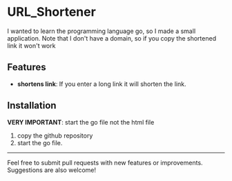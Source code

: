 # URL_Shortener

I wanted to learn the programming language go, so I made a small application. Note that I don't have a domain, so if you copy the shortened link it won't work

## Features

- **shortens link**: If you enter a long link it will shorten the link.

## Installation

**VERY IMPORTANT**: start the go file not the html file

1. copy the github repository
2. start the go file.

---

Feel free to submit pull requests with new features or improvements. Suggestions are also welcome!
